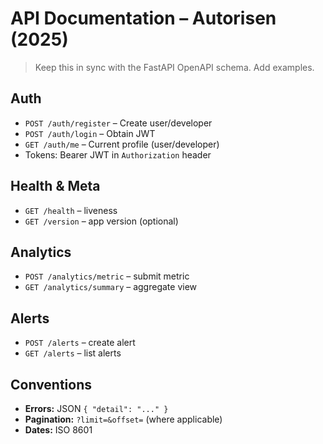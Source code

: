 # API Documentation – Autorisen (2025)
> Keep this in sync with the FastAPI OpenAPI schema. Add examples.

## Auth
- `POST /auth/register` – Create user/developer
- `POST /auth/login` – Obtain JWT
- `GET /auth/me` – Current profile (user/developer)
- Tokens: Bearer JWT in `Authorization` header

## Health & Meta
- `GET /health` – liveness
- `GET /version` – app version (optional)

## Analytics
- `POST /analytics/metric` – submit metric
- `GET /analytics/summary` – aggregate view

## Alerts
- `POST /alerts` – create alert
- `GET /alerts` – list alerts

## Conventions
- **Errors:** JSON `{ "detail": "..." }`
- **Pagination:** `?limit=&offset=` (where applicable)
- **Dates:** ISO 8601
